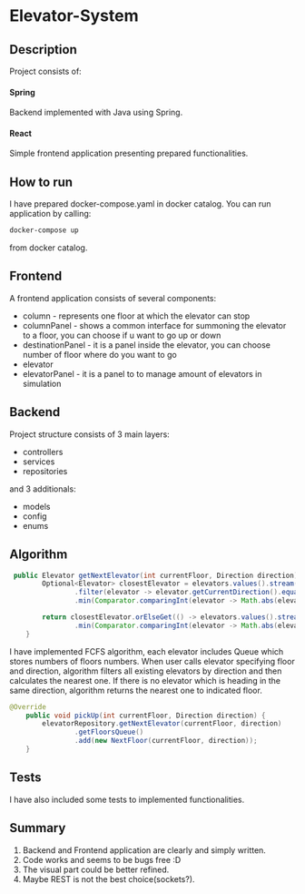 # Elevator-System

## Description
Project consists of:
#### Spring
Backend implemented with Java using Spring.
#### React
Simple frontend application presenting prepared functionalities.

## How to run
I have prepared docker-compose.yaml in docker catalog. You can run application by calling:
```bash
docker-compose up
```
from docker catalog.

## Frontend
A frontend application consists of several components:
* column - represents one floor at which the elevator can stop
* columnPanel - shows a common interface for summoning the elevator to a floor, you can choose if u want to go up or down
* destinationPanel - it is a panel inside the elevator, you can choose number of floor where do you want to go
* elevator
* elevatorPanel - it is a panel to to manage amount of elevators in simulation

## Backend 
Project structure consists of 3 main layers:
* controllers
* services
* repositories

and 3 additionals:
* models 
* config
* enums

## Algorithm

```java
 public Elevator getNextElevator(int currentFloor, Direction direction) {
        Optional<Elevator> closestElevator = elevators.values().stream()
                .filter(elevator -> elevator.getCurrentDirection().equals(direction) || elevator.getCurrentDirection().equals(Direction.WAITING))
                .min(Comparator.comparingInt(elevator -> Math.abs(elevator.getCurrentFloor() - currentFloor)));

        return closestElevator.orElseGet(() -> elevators.values().stream()
                .min(Comparator.comparingInt(elevator -> Math.abs(elevator.getCurrentFloor() - currentFloor))).get());
    }
```

I have implemented FCFS algorithm, each elevator includes Queue which stores numbers of floors numbers. When user calls elevator specifying floor and direction, algorithm filters all existing elevators by direction and then 
calculates the nearest one. If there is no elevator which is heading in the same direction, algorithm returns the nearest one to indicated floor.

```java
@Override
    public void pickUp(int currentFloor, Direction direction) {
        elevatorRepository.getNextElevator(currentFloor, direction)
                .getFloorsQueue()
                .add(new NextFloor(currentFloor, direction));
    }
```

## Tests

I have also included some tests to implemented functionalities.

## Summary

1. Backend and Frontend application are clearly and simply written.
2. Code works and seems to be bugs free :D
3. The visual part could be better refined.
4. Maybe REST is not the best choice(sockets?).
